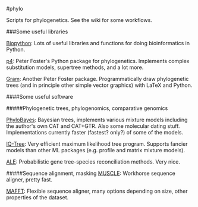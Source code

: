 #phylo

Scripts for phylogenetics. See the wiki for some workflows.

###Some useful libraries

[Biopython](http://biopython.org/): Lots of useful libraries and functions for doing bioinformatics in Python.

[p4](http://p4.nhm.ac.uk): Peter Foster's Python package for phylogenetics. Implements complex substitution models, supertree methods, and a lot more.

[Gram](http://gram.nhm.ac.uk): Another Peter Foster package. Programmatically draw phylogenetic trees (and in principle other simple vector graphics) with LaTeX and Python.

####Some useful software

#####Phylogenetic trees, phylogenomics, comparative genomics

[PhyloBayes](http://www.phylobayes.org): Bayesian trees, implements various mixture models including the author's own CAT and CAT+GTR. Also some molecular dating stuff. Implementations currently faster (fastest? only?) of some of the models.

[IQ-Tree](http://www.cibiv.at/software/iqtree/): Very efficient maximum likelihood tree program. Supports fancier models than other ML packages (e.g. profile and matrix mixture models).

[ALE](https://github.com/ssolo/ALE): Probabilistic gene tree-species reconciliation methods. Very nice.

#####Sequence alignment, masking
[MUSCLE](http://www.drive5.com/muscle/): Workhorse sequence aligner, pretty fast.

[MAFFT](http://mafft.cbrc.jp/alignment/software/): Flexible sequence aligner, many options depending on size, other properties of the dataset.
